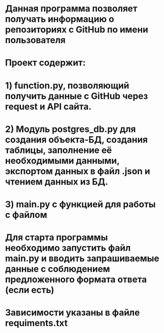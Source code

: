 # Данная программа позволяет получать информацию о репозиториях с GitHub по имени пользователя
# Проект содержит:
# 1) function.py, позволяющий получить данные с GitHub через request и API сайта.
# 2) Модуль postgres_db.py для создания объекта-БД, создания таблицы, заполнение её необходимыми данными, экспортом данных в файл .json и чтением данных из БД.
# 3) main.py с функцией для работы с файлом
# Для старта программы необходимо запустить файл main.py и вводить запрашиваемые данные с соблюдением предложенного формата ответа (если есть)
# Зависимости указаны в файлe requiments.txt
